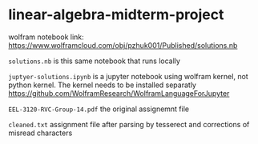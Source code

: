 # linear-algebra-midterm-project

wolfram notebook link:
https://www.wolframcloud.com/obj/pzhuk001/Published/solutions.nb

`solutions.nb` is this same notebook that runs locally

`juptyer-solutions.ipynb` is a jupyter notebook using wolfram kernel, not python kernel. The kernel needs to be installed separatly https://github.com/WolframResearch/WolframLanguageForJupyter

`EEL‐3120‐RVC-Group-14.pdf` the original assignemnt file

`cleaned.txt` assignment file after parsing by tesserect and corrections of misread characters
